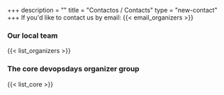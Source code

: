 +++
description = ""
title = "Contactos / Contacts"
type = "new-contact"
+++
If you'd like to contact us by email: {{< email_organizers >}}

### Our local team

{{< list_organizers >}}

### The core devopsdays organizer group

{{< list_core >}}